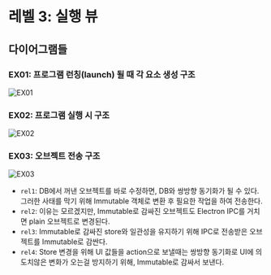 # 레벨 3: 실행 뷰
## 다이어그램들
### EX01: 프로그램 런칭(launch) 될 때 각 요소 생성 구조
![EX01](https://github.com/byron1st/my-workshop-doc/blob/master/images/execution-view-ex01-2016-08-20.png)

### EX02: 프로그램 실행 시 구조
![EX02](https://github.com/byron1st/my-workshop-doc/blob/master/images/execution-view-ex02-2016-08-20.png)

### EX03: 오브젝트 전송 구조
![EX03](https://github.com/byron1st/my-workshop-doc/blob/master/images/execution-view-ex03-2016-08-21.png)

* `rel1`: DB에서 꺼낸 오브젝트를 바로 수정하면, DB와 쌍방향 동기화가 될 수 있다. 그러한 사태를 막기 위해 Immutable 객체로 변환 후 필요한 작업을 하여 전송한다.
* `rel2`: 이유는 모르겠지만, Immutable로 감싸진 오브젝트도 Electron IPC를 거치면 plain 오브젝트로 변경된다.
* `rel3`: Immutable로 감싸진 store와 일관성을 유지하기 위해 IPC로 전송받은 오브젝트를 Immutable로 감싼다.
* `rel4`: Store 변경을 위해 UI 값들을 action으로 보낼때는 쌍방향 동기화로 UI에 의도치않은 변화가 오는걸 방지하기 위해, Immutable로 감싸서 보낸다.
